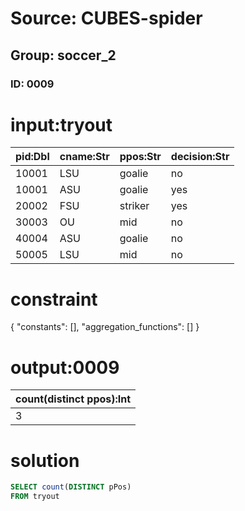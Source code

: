 # Source: CUBES-spider
## Group: soccer_2
### ID: 0009

# input:tryout

| pid:Dbl | cname:Str | ppos:Str | decision:Str |
|---|---|---|---|
| 10001 | LSU | goalie | no |
| 10001 | ASU | goalie | yes |
| 20002 | FSU | striker | yes |
| 30003 | OU | mid | no |
| 40004 | ASU | goalie | no |
| 50005 | LSU | mid | no |

# constraint

{
  "constants": [],
  "aggregation_functions": []
}

# output:0009

| count(distinct ppos):Int |
|---|
| 3 |

# solution

```sql
SELECT count(DISTINCT pPos)
FROM tryout
```
